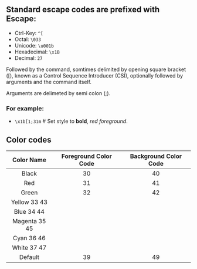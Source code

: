 ## Standard escape codes are prefixed with Escape:

- Ctrl-Key: `^[`
- Octal: `\033`
- Unicode: `\u001b`
- Hexadecimal: `\x1B`
- Decimal: `27`

Followed by the command, somtimes delimited by opening square bracket ([), known as a Control Sequence Introducer (CSI), optionally followed by arguments and the command itself.

Arguments are delimeted by semi colon (;).


### For example:

- `\x1b[1;31m`  # Set style to **bold**, *red foreground*.


## Color codes

| Color Name | Foreground Color Code | Background Color Code |
|:---:|:---:|:---:|
| Black |	30	| 40 |
| Red	| 31	| 41 |
| Green |	32	| 42 |
| Yellow	33	43
| Blue	34	44
| Magenta	35	45
| Cyan	36	46
| White	37	47
| Default	| 39	| 49 |
